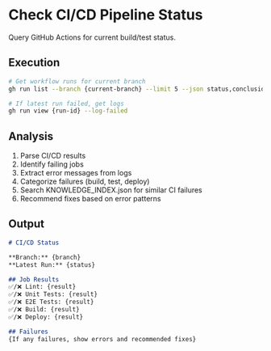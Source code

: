 # Check CI/CD Pipeline Status

Query GitHub Actions for current build/test status.

## Execution

```bash
# Get workflow runs for current branch
gh run list --branch {current-branch} --limit 5 --json status,conclusion,name,createdAt

# If latest run failed, get logs
gh run view {run-id} --log-failed
```

## Analysis

1. Parse CI/CD results
2. Identify failing jobs
3. Extract error messages from logs
4. Categorize failures (build, test, deploy)
5. Search KNOWLEDGE_INDEX.json for similar CI failures
6. Recommend fixes based on error patterns

## Output

```markdown
# CI/CD Status

**Branch:** {branch}
**Latest Run:** {status}

## Job Results
✅/❌ Lint: {result}
✅/❌ Unit Tests: {result}
✅/❌ E2E Tests: {result}
✅/❌ Build: {result}
✅/❌ Deploy: {result}

## Failures
{If any failures, show errors and recommended fixes}
```

